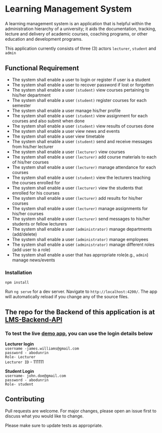 # Learning Management System 
### 

A learning management system is an application that is
helpful within the administration hierarchy of a university; it aids the documentation,
tracking, lecture and delivery of academic courses, coaching programs, or other education
and development programs.

This application currently consists of three (3) actors
`lecturer`, `student` and `admin`

## Functional Requirement
- The system shall enable a user to login or register if user is a student
- The system shall enable a user to recover password if lost or forgotten
- The system shall enable a user `(student)` view courses pertaining to his/her department
- The system shall enable a user `(student)` register courses for each semester
- The system shall enable a user manage his/her profile
- The system shall enable a user `(student)` view assignment for each courses and also
submit when done
- The system shall enable a user `(student)` view results of courses done
- The system shall enable a user view news and events
- The system shall enable a user view timetable
- The system shall enable a user `(student)` send and receive messages from his/her
lecturer
- The system shall enable a user `(lecturer)` view courses
- The system shall enable a user `(lecturer)` add course materials to each of his/her
courses
- The system shall enable a user `(lecturer)` manage attendance for each courses
- The system shall enable a user `(student)` view the lecturers teaching the courses
enrolled for
- The system shall enable a user `(lecturer)` view the students that enrolled for his courses
- The system shall enable a user `(lecturer)` add results for his/her courses
- The system shall enable a user `(lecturer)` manage assignments for his/her courses
- The system shall enable a user `(lecturer)` send messages to his/her students or fellow
lecturers
- The system shall enable a user `(administrator)` manage departments (add/delete)
- The system shall enable a user `(administrator)` manage employees
- The system shall enable a user `(administrator)` manage different roles (add user to a
role)
- The system shall enable a user that has appropriate role(e.g., `admin`) manage
news/events


### Installation

```
npm install 
```
 
Run `ng serve` for a dev server. Navigate to `http://localhost:4200/`. The app will automatically reload if you change any of the source files.

## The repo for the Backend of this application is at [LMS-Backend-API](https://github.com/omob/LMS-Backend-API)

### To test the live [demo app](https://learning-management-syst-7a244.web.app/), you can use the login details below

<b>Lecturer login</b> <br>
`username -james.williams@gmail.com`<br>
`password - abodunrin` <br>
`Role- Lecturer` <br>
`Lecturer ID` - 111111

<b>Student Login</b> <br>
`username- john.doe@gmail.com` <br>
`password - abodunrin` <br>
`Role- student`


## Contributing
Pull requests are welcome. For major changes, please open an issue first to discuss what you would like to change.

Please make sure to update tests as appropriate.
